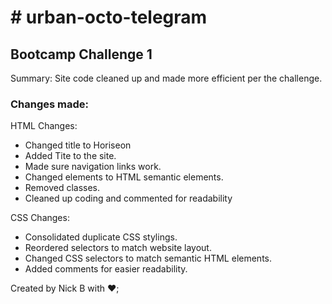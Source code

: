 <h1># urban-octo-telegram</h1>
<h2>Bootcamp Challenge 1</h2>

Summary: Site code cleaned up and made more efficient per the challenge.

<h3>Changes made:</h3>

HTML Changes:
<ul>
<li>Changed title to Horiseon</li>
<li>Added Tite to the site.</li>
<li>Made sure navigation links work.</li>
<li>Changed elements to HTML semantic elements.</li>
<li>Removed classes.</li>
<li>Cleaned up coding and commented for readability</li>
</ul>

CSS Changes:
<ul>
<li>Consolidated duplicate CSS stylings.</li>
<li>Reordered selectors to match website layout.</li>
<li>Changed CSS selectors to match semantic HTML elements.</li>
<li>Added comments for easier readability.</li>
</ul>
Created by Nick B with ❤️;
